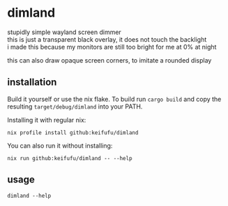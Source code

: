 # dimland

stupidly simple wayland screen dimmer  
this is just a transparent black overlay, it does not touch the backlight  
i made this because my monitors are still too bright for me at 0% at night

this can also draw opaque screen corners, to imitate a rounded display

## installation

Build it yourself or use the nix flake.
To build run `cargo build` and copy the resulting `target/debug/dimland` into your PATH.

Installing it with regular nix:

    nix profile install github:keifufu/dimland

You can also run it without installing:

    nix run github:keifufu/dimland -- --help

## usage

    dimland --help
